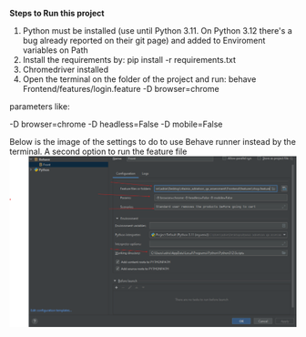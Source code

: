 **Steps to Run this project**

1) Python must be installed (use until Python 3.11. On Python 3.12 there's a bug already reported on their git page) and added to Enviroment variables on Path
2) Install the requirements by: pip install -r requirements.txt
3) Chromedriver installed
4) Open the terminal on the folder of the project and run:
   behave Frontend/features/login.feature -D browser=chrome 

parameters like:

-D browser=chrome 
-D headless=False 
-D mobile=False

Below is the image of the settings to do to use Behave runner instead by the terminal.
A second option to run the feature file
![img.png](img.png)
